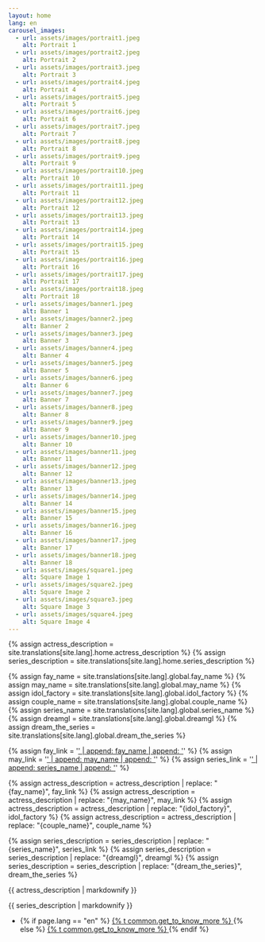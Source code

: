 ```yaml
---
layout: home
lang: en
carousel_images:
  - url: assets/images/portrait1.jpeg
    alt: Portrait 1
  - url: assets/images/portrait2.jpeg
    alt: Portrait 2
  - url: assets/images/portrait3.jpeg
    alt: Portrait 3
  - url: assets/images/portrait4.jpeg
    alt: Portrait 4
  - url: assets/images/portrait5.jpeg
    alt: Portrait 5
  - url: assets/images/portrait6.jpeg
    alt: Portrait 6
  - url: assets/images/portrait7.jpeg
    alt: Portrait 7
  - url: assets/images/portrait8.jpeg
    alt: Portrait 8
  - url: assets/images/portrait9.jpeg
    alt: Portrait 9
  - url: assets/images/portrait10.jpeg
    alt: Portrait 10
  - url: assets/images/portrait11.jpeg
    alt: Portrait 11
  - url: assets/images/portrait12.jpeg
    alt: Portrait 12
  - url: assets/images/portrait13.jpeg
    alt: Portrait 13
  - url: assets/images/portrait14.jpeg
    alt: Portrait 14
  - url: assets/images/portrait15.jpeg
    alt: Portrait 15
  - url: assets/images/portrait16.jpeg
    alt: Portrait 16
  - url: assets/images/portrait17.jpeg
    alt: Portrait 17
  - url: assets/images/portrait18.jpeg
    alt: Portrait 18
  - url: assets/images/banner1.jpeg
    alt: Banner 1
  - url: assets/images/banner2.jpeg
    alt: Banner 2
  - url: assets/images/banner3.jpeg
    alt: Banner 3
  - url: assets/images/banner4.jpeg
    alt: Banner 4
  - url: assets/images/banner5.jpeg
    alt: Banner 5
  - url: assets/images/banner6.jpeg
    alt: Banner 6
  - url: assets/images/banner7.jpeg
    alt: Banner 7
  - url: assets/images/banner8.jpeg
    alt: Banner 8
  - url: assets/images/banner9.jpeg
    alt: Banner 9
  - url: assets/images/banner10.jpeg
    alt: Banner 10
  - url: assets/images/banner11.jpeg
    alt: Banner 11
  - url: assets/images/banner12.jpeg
    alt: Banner 12
  - url: assets/images/banner13.jpeg
    alt: Banner 13
  - url: assets/images/banner14.jpeg
    alt: Banner 14
  - url: assets/images/banner15.jpeg
    alt: Banner 15
  - url: assets/images/banner16.jpeg
    alt: Banner 16
  - url: assets/images/banner17.jpeg
    alt: Banner 17
  - url: assets/images/banner18.jpeg
    alt: Banner 18
  - url: assets/images/square1.jpeg
    alt: Square Image 1
  - url: assets/images/square2.jpeg
    alt: Square Image 2
  - url: assets/images/square3.jpeg
    alt: Square Image 3
  - url: assets/images/square4.jpeg
    alt: Square Image 4
---
```



{% assign actress_description = site.translations[site.lang].home.actress_description %}
{% assign series_description = site.translations[site.lang].home.series_description %}

{% assign fay_name = site.translations[site.lang].global.fay_name %}
{% assign may_name = site.translations[site.lang].global.may_name %}
{% assign idol_factory = site.translations[site.lang].global.idol_factory %}
{% assign couple_name = site.translations[site.lang].global.couple_name %}
{% assign series_name = site.translations[site.lang].global.series_name %}
{% assign dreamgl = site.translations[site.lang].global.dreamgl %}
{% assign dream_the_series = site.translations[site.lang].global.dream_the_series %}

<!-- Create links dynamically -->
{% assign fay_link = '<a href="https://www.instagram.com/fay_riezz/">' | append: fay_name | append: '</a>' %}
{% assign may_link = '<a href="https://www.instagram.com/maywyda/">' | append: may_name | append: '</a>' %}
{% assign series_link = '<a href="https://youtube.com/playlist?list=PL4D0KlUVq4IyWIZVo-oo-rvYWPxX3WVn6&si=clukGQqa4Wdv9lgv">' | append: series_name | append: '</a>' %}

<!-- Replace placeholders with links -->
{% assign actress_description = actress_description | replace: "{fay_name}", fay_link %}
{% assign actress_description = actress_description | replace: "{may_name}", may_link %}
{% assign actress_description = actress_description | replace: "{idol_factory}", idol_factory %}
{% assign actress_description = actress_description | replace: "{couple_name}", couple_name %}

{% assign series_description = series_description | replace: "{series_name}", series_link %}
{% assign series_description = series_description | replace: "{dreamgl}", dreamgl %}
{% assign series_description = series_description | replace: "{dream_the_series}", dream_the_series %}

<p>{{ actress_description | markdownify }}</p>
<p>{{ series_description | markdownify }}</p>

<ul class="actions">
  <li>
    <!-- Construct a dynamic link to the translated profile page -->
    <!-- Check if the current language is 'en' -->
    {% if page.lang == "en" %}
      <!-- Link to the profile page in the root for English -->
      <a href="{{ site.baseurl }}/1_profile/index.html" class="button next">
        {% t common.get_to_know_more %}
      </a>
    {% else %}
      <!-- Link to the translated profile page for other languages -->
      <a href="{{ site.baseurl }}/{{ page.lang }}/1_profile/index.html" class="button next">
        {% t common.get_to_know_more %}
      </a>
    {% endif %}
  </li>
</ul>
